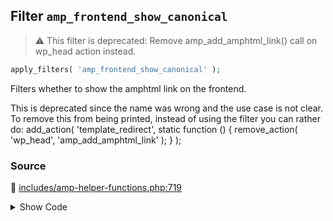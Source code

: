 ## Filter `amp_frontend_show_canonical`

> :warning: This filter is deprecated: Remove amp_add_amphtml_link() call on wp_head action instead.

```php
apply_filters( 'amp_frontend_show_canonical' );
```

Filters whether to show the amphtml link on the frontend.

This is deprecated since the name was wrong and the use case is not clear. To remove this from being printed, instead of using the filter you can rather do:
     add_action( &#039;template_redirect&#039;, static function () {         remove_action( &#039;wp_head&#039;, &#039;amp_add_amphtml_link&#039; );     } );

### Source

:link: [includes/amp-helper-functions.php:719](/includes/amp-helper-functions.php#L719-L732)

<details>
<summary>Show Code</summary>

```php
false === apply_filters_deprecated(
	'amp_frontend_show_canonical',
	[ true ],
	'2.0',
	'',
	sprintf(
		/* translators: 1: amphtml, 2: amp_add_amphtml_link(), 3: wp_head, 4: template_redirect */
		esc_html__( 'Removal of %1$s link should be done by removing %2$s from the %3$s action at %4$s.', 'amp' ),
		'amphtml',
		__FUNCTION__ . '()',
		'wp_head',
		'template_redirect'
	)
)
```

</details>
